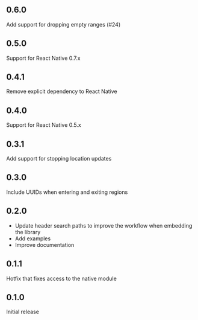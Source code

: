 ## 0.6.0
Add support for dropping empty ranges (#24)

## 0.5.0
Support for React Native 0.7.x

## 0.4.1
Remove explicit dependency to React Native

## 0.4.0
Support for React Native 0.5.x

## 0.3.1
Add support for stopping location updates

## 0.3.0
Include UUIDs when entering and exiting regions

## 0.2.0
- Update header search paths to improve the workflow when embedding the library
- Add examples
- Improve documentation

## 0.1.1
Hotfix that fixes access to the native module

## 0.1.0
Initial release
